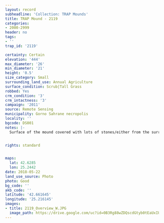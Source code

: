 ```yaml
---
layout: record
subheadline: 'Collection: TRAP Mounds'
title: TRAP Mound - 2119
categories:
- 2000-2999
header: no
tags:
- ''
trap_id: '2119'

certainty: Certain
elevation: '444'
max_diameter: '26'
min_diameter: '21'
height: '0.5'
size_category: Small
surrounding_land_use: Annual Agriculture
surface_condition: Scrub|Tall Grass
robbed: Yes
crm_condition: '3'
crm_intactness: '3'
campaign: '2011'
source: Remote Sensing
municipality: Gorno Sahrane necropolis
locality: ''
bgcode: DS001
notes: |-
  Surface of the mound covered with lots of stones/either from the surrounding pasture or from the mound.


rights: standard


maps:
  lat: 42.6285
  lon: 25.2442
date: 2018-05-22
land_use_source: Photo
photo: Good
bg_code: ''
akb_code: ''
latitude: '42.661645'
longitude: '25.216145'
images:
- title: 2119_Overview_W.JPG
  image_path: https://drive.google.com/uc?id=0B3Rg88wZDQscdGtyb0tEaUxIUm8
---
```

